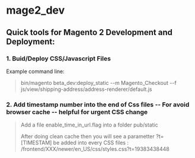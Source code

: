 # mage2_dev
## Quick tools for Magento 2 Development and Deployment:
### 1. Buid/Deploy CSS/Javascript Files
Example command line: 
> bin/magento beta_dev:deploy_static --m Magento_Checkout --f js/view/shipping-address/address-renderer/default.js
### 2. Add timestamp number into the end of Css files -- For avoid browser cache -- helpful for urgent CSS change
> Add a file enable_time_in_url.flag into a folder pub/static
> 
> After doing clean cache then you will see a parametter ?t=[TIMESTAM] be added into every CSS files : /frontend/XXX/newer/en_US/css/styles.css?t=19383438448
